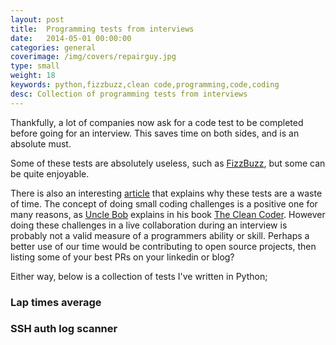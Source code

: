 ```yaml
---
layout: post
title:  Programming tests from interviews
date:   2014-05-01 00:00:00
categories: general
coverimage: /img/covers/repairguy.jpg
type: small
weight: 18
keywords: python,fizzbuzz,clean code,programming,code,coding
desc: Collection of programming tests from interviews
---
```


Thankfully, a lot of companies now ask for a code test to be completed before going for an interview. This saves time on both sides, and is an absolute must.

Some of these tests are absolutely useless, such as [FizzBuzz](http://codereview.stackexchange.com/questions/9751/ultra-beginner-python-fizzbuzz-am-i-missing-something), but some can be quite enjoyable.

There is also an interesting [article](http://www.codeproject.com/Articles/544274/Why-I-despise-the-interview-coding-test) that explains why these tests are a waste of time. The concept of doing small coding challenges is a positive one for many reasons, as [Uncle Bob](http://en.wikipedia.org/wiki/Robert_Cecil_Martin) explains in his book [The Clean Coder](http://www.amazon.co.uk/The-Clean-Coder-Professional-Programmers/dp/0137081073). However doing these challenges in a live collaboration during an interview is probably not a valid measure of a programmers ability or skill. Perhaps a better use of our time would be contributing to open source projects, then listing some of your best PRs on your linkedin or blog?

Either way, below is a collection of tests I've written in Python;

### Lap times average

<script src="https://gist.github.com/foxx/e55897f4c45081f06c06.js"></script>


### SSH auth log scanner

<script src="https://gist.github.com/foxx/120cfe6dab28516e73e0.js"></script>

